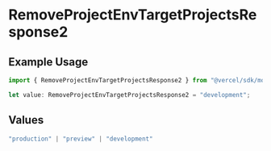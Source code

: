 # RemoveProjectEnvTargetProjectsResponse2

## Example Usage

```typescript
import { RemoveProjectEnvTargetProjectsResponse2 } from "@vercel/sdk/models/operations/removeprojectenv.js";

let value: RemoveProjectEnvTargetProjectsResponse2 = "development";
```

## Values

```typescript
"production" | "preview" | "development"
```